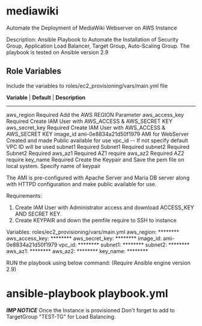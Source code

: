 # mediawiki
Automate the Deployment of MediaWiki Webserver on AWS Instance


Description: Ansible Playbook to Automate the Installation of Security Group, Application Load Balancer, Target Group, Auto-Scaling Group. The playbook is tested on Ansible version 2.9

## Role Variables ##
Include the variables to roles/ec2_provisioning/vars/main.yml file

**Variable** | **Default**              | **Description**
------------   ------------                --------------
aws_region       Required                  Add the AWS REGION Parameter
aws_access_key   Required                  Create IAM User with AWS_ACCESS & AWS_SECRET KEY
aws_secret_key   Required                  Create IAM User with AWS_ACCESS & AWS_SECRET KEY 
image_id         ami-0e8834a21d50f1979     AMI for WebServer Created and made Public available for use
vpc_id           --                        If not specify default VPC ID will be used
subnet1          Required                  Subnet1 Required
subnet2          Required                  Subnet2 Required
aws_az1          Required                  AZ1 require 
aws_az2          Required                  AZ2 require
key_name         Required                  Create the Keypair and Save the pem file on local system. Specify name of keypair

The AMI is pre-configured with Apache Server and Maria DB server along with HTTPD configuration and make public available for use. 

Requirements:
   1. Create IAM User with Administrator access and download ACCESS_KEY AND SECRET KEY.
   2. Create KEYPAIR and down the pemfile require to SSH to instance

Variables: roles/ec2_provisioning/vars/main.yml
           aws_region: ********
           aws_access_key: ********
           aws_secret_key: ********
           image_id: ami-0e8834a21d50f1979
           vpc_id: ********
           subnet1: ********
           subnet2: ********
           aws_az1: ********
           aws_az2: ********
           key_name: ********

RUN the playbook using below command: (Require Ansible engine version 2.9)
 # ansible-playbook playbook.yml 


*******IMP NOTICE*******
Once the Instance is provisioned Don't forget to add to TargetGroup "TEST-TG" for Load Balancing. 
